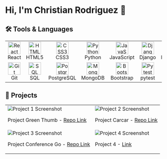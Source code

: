 # Hi, I'm Christian Rodriguez 👋

## 🛠️ Tools & Languages

<!-- Icons from https://github.com/devicons/devicon -->
<p align="center">
  <table align="center">
    <tr>
      <td align="center"><img alt="React" src="https://cdn.jsdelivr.net/gh/devicons/devicon/icons/react/react-original.svg" width="40" height="40"/><br>React</td>
      <td align="center"><img alt="HTML5" src="https://cdn.jsdelivr.net/gh/devicons/devicon/icons/html5/html5-original.svg" width="40" height="40"/><br>HTML5</td>
      <td align="center"><img alt="CSS3" src="https://cdn.jsdelivr.net/gh/devicons/devicon/icons/css3/css3-original.svg" width="40" height="40"/><br>CSS3</td>
      <td align="center"><img alt="Python" src="https://cdn.jsdelivr.net/gh/devicons/devicon/icons/python/python-original.svg" width="40" height="40"/><br>Python</td>
      <td align="center"><img alt="JavaScript" src="https://cdn.jsdelivr.net/gh/devicons/devicon/icons/javascript/javascript-original.svg" width="40" height="40"/><br>JavaScript</td>
      <td align="center"><img alt="Django" src="https://cdn.jsdelivr.net/gh/devicons/devicon/icons/django/django-plain.svg" width="40" height="40"/><br>Django</td>
      <td align="center"><img alt="FastAPI" src="https://cdn.jsdelivr.net/gh/devicons/devicon/icons/fastapi/fastapi-original.svg" width="40" height="40"/><br>FastAPI</td>
      <td align="center"><img alt="Docker" src="https://cdn.jsdelivr.net/gh/devicons/devicon/icons/docker/docker-original.svg" width="40" height="40"/><br>Docker</td>
    </tr>
    <tr>
      <td align="center"><img alt="Git" src="https://cdn.jsdelivr.net/gh/devicons/devicon/icons/git/git-original.svg" width="40" height="40"/><br>Git</td>
      <td align="center"><img alt="SQL" src="https://cdn.jsdelivr.net/gh/devicons/devicon/icons/mysql/mysql-original.svg" width="40" height="40"/><br>SQL</td>
      <td align="center"><img alt="PostgreSQL" src="https://cdn.jsdelivr.net/gh/devicons/devicon/icons/postgresql/postgresql-original.svg" width="40" height="40"/><br>PostgreSQL</td>
      <td align="center"><img alt="MongoDB" src="https://cdn.jsdelivr.net/gh/devicons/devicon/icons/mongodb/mongodb-original.svg" width="40" height="40"/><br>MongoDB</td>
      <td align="center"><img alt="Bootstrap" src="https://cdn.jsdelivr.net/gh/devicons/devicon/icons/bootstrap/bootstrap-plain.svg" width="40" height="40"/><br>Bootstrap</td>
      <td align="center"><img alt="Pytest" src="https://cdn.jsdelivr.net/gh/devicons/devicon/icons/pytest/pytest-original.svg" width="40" height="40"/><br>pytest</td>
       <td align="center"><img alt="NPM" src="https://cdn.jsdelivr.net/gh/devicons/devicon/icons/npm/npm-original-wordmark.svg" width="40" height="40"/><br>NPM</td>
      <td align="center"><img alt="GitLab" src="https://cdn.jsdelivr.net/gh/devicons/devicon/icons/gitlab/gitlab-original.svg" width="40" height="40"/><br>GitLab</td>
    </tr>
  </table>
</p>


## 📸 Projects

<!-- You can either use a table or just divs -->

<table>
  <tr>
    <td>
      <img src="https://user-images.githubusercontent.com/105233007/227293137-700f3050-fb5d-4a24-a920-645a36afdf39.PNG" alt="Project 1 Screenshot" />
      <p>Project Green Thumb - <a href="https://github.com/ChrisAlexRods/Green-Thumb">Repo Link</a></p>
    </td>
    <td>
      <img src="https://user-images.githubusercontent.com/105233007/227309345-f6f39803-edcf-422b-8c8b-b1003e71dc1f.PNG" alt="Project 2 Screenshot" />
      <p>Project Carcar - <a href="https://github.com/ChrisAlexRods/Project-Carcar">Repo Link</a></p>
    </td>
  </tr>
  <tr>
    <td>
      <img src="https://user-images.githubusercontent.com/105233007/227292895-fc5ec78d-0ded-4147-932c-4d9c1fae1014.PNG" alt="Project 3 Screenshot" />
      <p>Project Conference Go - <a href="https://github.com/ChrisAlexRods/ConferenceGo">Repo Link</a></p>
    </td>
    <td>
      <img src="https://via.placeholder.com/200x100" alt="Project 4 Screenshot" />
      <p>Project 4 - <a href="https://github.com/username/project4">Link</a></p>
    </td>
  </tr>
</table>


